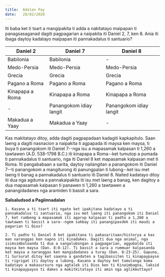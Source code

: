 ```yaml
---
title:  Adalen Pay
date:   28/02/2020
---
```


Iti baba ket ti tsart a mangipakita ti adda a nakitatayo maipapan ti panagsasaganad dagiti pagpagarian a naipakita iti Daniel 2, 7, ken 8. Ania iti ibaga daytoy kadatayo maipapan iti pannakadalus ti santuario?

|Daniel 2|Daniel 7|Daniel 8|
|---|---|---|
|Babilonia|Babilonia|-|
|Medo-Persia|Medo-Persia|Medo-Persia|
|Grecia|Grecia|Grecia|
|Pagano a Roma|Pagano a Roma|Pagano a Roma|
|Kinapapa a Roma|Kinapapa a Roma|Kinapapa a Roma|
|-|Panangokom idiay langit|Panangokom idiay langit|
|Makadua a Yaay|Makadua a Yaay|-|

Kas makitatayo ditoy, adda dagiti pagpapadaan kadagiti kapkapitulo. Saan laeng a dagiti nasnacion a naipakita ti agpapada iti maysa ken maysa, ti buya ti panangokom iti Daniel 7--nga isu a mapasamak kalpasan ti 1,260 a tawtawen (A.D. 538-1798 B.C.) iti kinapapa a Roma--ket tumutop a pumada ti pannakadalus ti santuario, nga iti Daniel 8 ket mapasamak kalpasan met ti Roma. Iti pangababaan a sarita, daytoy nailangitan a panangokom iti  Daniel 7--ti panangokom a mangiturong iti panungpalan ti lubong--ket isu met laeng ti banag a pannakadalus ti santuario iti Daniel 8. Naited kadatayo ditoy iti dua nga agduma a pannakaipakita iti isu met laeng a banag, ken dagitoy a dua mapasamak kalpasan ti panawen ti 1,260 a tawtawen a panangidadanes nga aramiden ti bassit a sara.

**Salsaludsod a Pagiinnadalan**

`1. Kasano a ti tsart iti ngato ket ipakitana kadatayo a ti pannakadalus ti santuario, nga isu met laeng iti panangokom iti Daniel 7, ket rumbeng a mapasamak iti agarup kalpasan ti padto a 1,260 a tawtawen ti bassit a sara--ngem sakbay iti panangipasdek iti maudi a pagarian ti Dios?`

`2. Ti padto ti Daniel 8 ket ipakitana ti pakasaritaan/historya a kas man naranggas ken napno iti kinadakes. Dagiti dua nga animal, nga isimsimboloanda ti dua a sangalubongan a pagpagarian, aggubalda iti maysa ken maysa (Dan. 8:8-12). Ti bassit a sara a rummuar kalpasanda ket maysa a naranggas ken mangidadanes a turay (Dan. 8:23-25). Gapuna, ti Sursurat ditoy ket saanna a gandaten a tagibassiten ti kinapaypayso ti rigrigat iti daytoy a lubong. Kasano a daytoy ket tumulonga koma kadatayo a makasursuro nga agtalek iti Dios ken ti Kinaimbagna, laksid ti kinapaypayso ti dakes a makitkitatayo iti amin nga aglikmuttayo?`